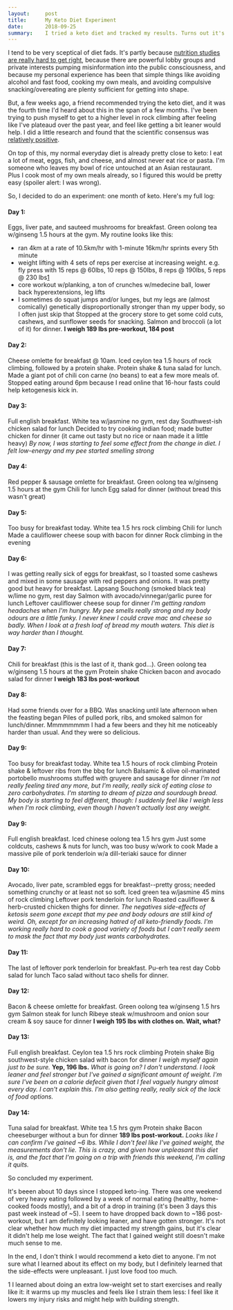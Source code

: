 ```yaml
---
layout:     post
title:      My Keto Diet Experiment
date:       2018-09-25
summary:    I tried a keto diet and tracked my results. Turns out it's hard to maintain.
---
```


I tend to be very sceptical of diet fads. It's partly because [nutrition studies are really hard to get right](https://fivethirtyeight.com/features/you-cant-trust-what-you-read-about-nutrition/), because there are powerful lobby groups and private interests pumping misinformation into the public consciousness, and because my personal experience has been that simple things like avoiding alcohol and fast food, cooking my own meals, and avoiding compulsive snacking/overeating are plenty sufficient for getting into shape.

But, a few weeks ago, a friend recommended trying the keto diet, and it was the fourth time I'd heard about this in the span of a few months. I've been trying to push myself to get to a higher level in rock climbing after feeling like I've plateaud over the past year, and feel like getting a bit leaner would help. I did a little research and found that the scientific consensus was [relatively positive](https://www.hsph.harvard.edu/nutritionsource/healthy-weight/diet-reviews/ketogenic-diet/).

On top of this, my normal everyday diet is already pretty close to keto: I eat a lot of meat, eggs, fish, and cheese, and almost never eat rice or pasta. I'm someone who leaves my bowl of rice untouched at an Asian restaurant. Plus I cook most of my own meals already, so I figured this would be pretty easy (spoiler alert: I was wrong).

So, I decided to do an experiment: one month of keto. Here's my full log:

#### Day 1:
Eggs, liver pate, and sauteed mushrooms for breakfast. Green oolong tea w/ginseng
1.5 hours at the gym. My routine looks like this:
* ran 4km at a rate of 10.5km/hr with 1-minute 16km/hr sprints every 5th minute
* weight lifting with 4 sets of reps per exercise at increasing weight. e.g. fly press with 15 reps @ 60lbs, 10 reps @ 150lbs, 8 reps @ 190lbs, 5 reps @ 230 lbs[1](#fn1)
* core workout w/planking, a ton of crunches w/medecine ball, lower back hyperextensions, leg lifts
* I sometimes do squat jumps and/or lunges, but my legs are (almost comically) genetically disproportionally stronger than my upper body, so I often just skip that
Stopped at the grocery store to get some cold cuts, cashews, and sunflower seeds for snacking.
Salmon and broccoli (a lot of it) for dinner.
**I weigh 189 lbs pre-workout, 184 post**

#### Day 2:
Cheese omlette for breakfast @ 10am. Iced ceylon tea
1.5 hours of rock climbing, followed by a protein shake.
Protein shake & tuna salad for lunch.
Made a giant pot of chili con carne (no beans) to eat a few more meals of.
Stopped eating around 6pm because I read online that 16-hour fasts could help ketogenesis kick in.

#### Day 3:
Full english breakfast. White tea w/jasmine
no gym, rest day
Southwest-ish chicken salad for lunch
Decided to try cooking indian food; made butter chicken for dinner (it came out tasty but no rice or naan made it a little heavy)
*By now, I was starting to feel some effect from the change in diet. I felt low-energy and my pee started smelling strong*

#### Day 4:
Red pepper & sausage omlette for breakfast. Green oolong tea w/ginseng
1.5 hours at the gym
Chili for lunch
Egg salad for dinner (without bread this wasn't great)

#### Day 5:
Too busy for breakfast today. White tea
1.5 hrs rock climbing
Chili for lunch
Made a cauliflower cheese soup with bacon for dinner
Rock climbing in the evening

#### Day 6:
I was getting really sick of eggs for breakfast, so I toasted some cashews and mixed in some sausage with red peppers and onions. It was pretty good but heavy for breakfast. Lapsang Souchong (smoked black tea) w/lime
no gym, rest day
Salmon with avocado/vinnegar/garlic puree for lunch
Leftover cauliflower cheese soup for dinner
*I'm getting random headaches when I'm hungry. My pee smells really strong and my body odours are a little funky. I never knew I could crave mac and cheese so badly. When I look at a fresh loaf of bread my mouth waters. This diet is way harder than I thought.*

#### Day 7:
Chili for breakfast (this is the last of it, thank god...). Green oolong tea w/ginseng
1.5 hours at the gym
Protein shake
Chicken bacon and avocado salad for dinner
**I weigh 183 lbs post-workout**

#### Day 8:
Had some friends over for a BBQ. Was snacking until late afternoon when the feasting began
Piles of pulled pork, ribs, and smoked salmon for lunch/dinner. Mmmmmmmm
I had a few beers and they hit me noticeably harder than usual. And they were so delicious.

#### Day 9:
Too busy for breakfast today. White tea
1.5 hours of rock climbing
Protein shake & leftover ribs from the bbq for lunch
Balsamic & olive oil-marinated portobello mushrooms stuffed with gruyere and sausage for dinner
*I'm not really feeling tired any more, but I'm really, really sick of eating close to zero carbohydrates. I'm starting to dream of pizza and sourdough bread. My body is starting to feel different, though: I suddenly feel like I weigh less when I'm rock climbing, even though I haven't actually lost any weight.*

#### Day 9:
Full english breakfast. Iced chinese oolong tea
1.5 hrs gym
Just some coldcuts, cashews & nuts for lunch, was too busy w/work to cook
Made a massive pile of pork tenderloin w/a dill-teriaki sauce for dinner

#### Day 10:
Avocado, liver pate, scrambled eggs for breakfast--pretty gross; needed something crunchy or at least not so soft. Iced green tea w/jasmine
45 mins of rock climbing
Leftover pork tenderloin for lunch
Roasted cauliflower & herb-crusted chicken thighs for dinner.
*The negatives side-effects of ketosis seem gone except that my pee and body odours are still kind of weird. Oh, except for an increasing hatred of all keto-friendly foods. I'm working really hard to cook a good variety of foods but I can't really seem to mask the fact that my body just wants carbohydrates.*

#### Day 11:
The last of leftover pork tenderloin for breakfast. Pu-erh tea
rest day
Cobb salad for lunch
Taco salad without taco shells for dinner.

#### Day 12:
Bacon & cheese omlette for breakfast. Green oolong tea w/ginseng
1.5 hrs gym
Salmon steak for lunch
Ribeye steak w/mushroom and onion sour cream & soy sauce for dinner
**I weigh 195 lbs with clothes on. Wait, what?**

#### Day 13:
Full english breakfast. Ceylon tea
1.5 hrs rock climbing
Protein shake
Big southwest-style chicken salad with bacon for dinner
*I weigh myself again just to be sure.* **Yep, 196 lbs.** *What is going on? I don't understand. I look leaner and feel stronger but I've gained a significant amount of weight. I'm sure I've been on a calorie defecit given that I feel vaguely hungry almost every day. I can't explain this. I'm also getting really, really sick of the lack of food options.*

#### Day 14:
Tuna salad for breakfast. White tea
1.5 hrs gym
Protein shake
Bacon cheeseburger without a bun for dinner
**189 lbs post-workout.** *Looks like I can confirm I've gained ~6 lbs. While I don't feel like I've gained weight, the measurements don't lie. This is crazy, and given how unpleasant this diet is, and the fact that I'm going on a trip with friends this weekend, I'm calling it quits.*

So concluded my experiment.

It's beeen about 10 days since I stopped keto-ing. There was one weekend of very heavy eating followed by a week of normal eating (healthy, home-cooked foods mostly), and a bit of a drop in training (it's been 3 days this past week instead of ~5). I seem to have dropped back down to ~186 post-workout, but I am definitely looking leaner, and have gotten stronger. It's not clear whether how much my diet impacted my strength gains, but it's clear it didn't help me lose weight. The fact that I gained weight still doesn't make much sense to me.

In the end, I don't think I would recommend a keto diet to anyone. I'm not sure what I learned about its effect on my body, but I definitely learned that the side-effects were unpleasant. I just love food too much.


<a name="fn1">1</a> I learned about doing an extra low-weight set to start exercises and really like it: it warms up my muscles and feels like I strain them less: I feel like it lowers my injury risks and might help with building strength.
